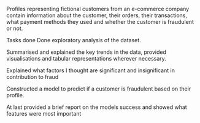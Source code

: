 Profiles representing fictional customers from an e-commerce company contain information about the customer, their orders, their transactions, what payment methods they used and whether the customer is fraudulent or not.

Tasks done
Done exploratory analysis of the dataset.

Summarised and explained the key trends in the data, provided visualisations and tabular representations wherever necessary.

Explained what factors I thought are significant and insignificant in contribution to fraud

Constructed a model to predict if a customer is fraudulent based on their profile.

At last provided a brief report on the models success and showed what features were most important

